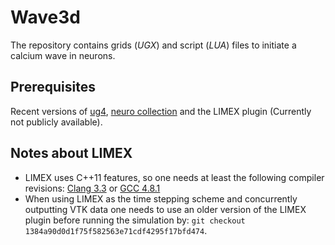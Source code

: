 # Wave3d

The repository contains grids (*UGX*) and script (*LUA*) files to initiate a calcium wave in neurons.

## Prerequisites
Recent versions of [ug4](https://github.com/UG4/ugcore), [neuro collection](https://github.com/NeuroBox3D/neuro_collection) and the LIMEX plugin (Currently not publicly available).

## Notes about LIMEX
- LIMEX uses C++11 features, so one needs at least the following compiler revisions: [Clang 3.3](https://clang.llvm.org/cxx_status.html) or [GCC 4.8.1](https://gcc.gnu.org/projects/cxx-status.html#cxx11)
- When using LIMEX as the time stepping scheme and concurrently outputting VTK
data one needs to use an older version of the LIMEX plugin before running the
simulation by: `git checkout 1384a90d0d1f75f582563e71cdf4295f17bfd474`.
